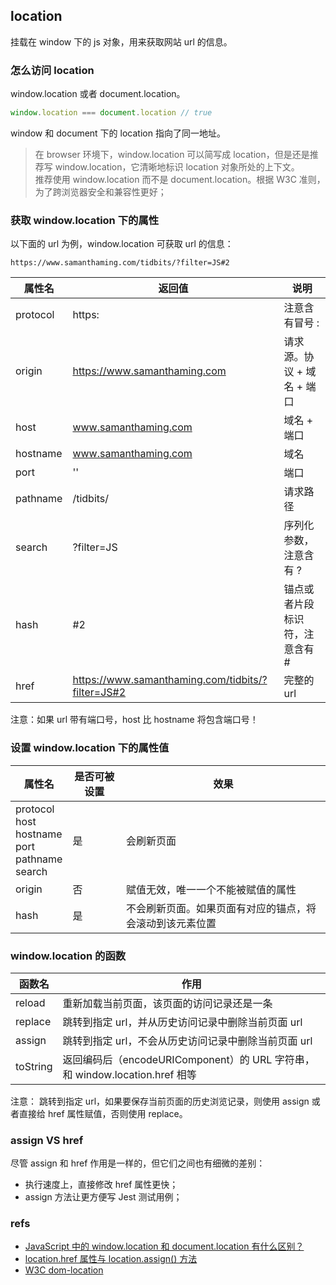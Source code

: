 ## location
挂载在 window 下的 js 对象，用来获取网站 url 的信息。

### 怎么访问 location
window.location 或者 document.location。

``` js
window.location === document.location // true
```

window 和 document 下的 location 指向了同一地址。
> 在 browser 环境下，window.location 可以简写成 location，但是还是推荐写 window.location，它清晰地标识 location 对象所处的上下文。<br />
> 推荐使用 window.location 而不是 document.location。根据 W3C 准则，为了跨浏览器安全和兼容性更好；


### 获取 window.location 下的属性
以下面的 url 为例，window.location 可获取 url 的信息：

```
https://www.samanthaming.com/tidbits/?filter=JS#2
```

属性名 | 返回值 | 说明
-- | -- | -- 
protocol | https: | 注意含有冒号 :
origin | https://www.samanthaming.com | 请求源。协议 + 域名 + 端口
host | www.samanthaming.com | 域名 + 端口
hostname | www.samanthaming.com | 域名
port | '' | 端口
pathname | /tidbits/ | 请求路径
search | ?filter=JS | 序列化参数，注意含有 ?
hash | #2 | 锚点或者片段标识符，注意含有 #
href | https://www.samanthaming.com/tidbits/?filter=JS#2 | 完整的 url

注意：如果 url 带有端口号，host 比 hostname 将包含端口号！

### 设置 window.location 下的属性值

属性名 | 是否可被设置 | 效果
-- | -- | --
protocol<br /> host<br />hostname<br />port<br />pathname<br />search | 是 | 会刷新页面
origin | 否 | 赋值无效，唯一一个不能被赋值的属性
hash | 是 | 不会刷新页面。如果页面有对应的锚点，将会滚动到该元素位置

### window.location 的函数

函数名 | 作用 
-- | --
reload | 重新加载当前页面，该页面的访问记录还是一条
replace | 跳转到指定 url，并从历史访问记录中删除当前页面 url
assign | 跳转到指定 url，不会从历史访问记录中删除当前页面 url
toString | 返回编码后（encodeURIComponent）的 URL 字符串，和 window.location.href 相等

注意： 跳转到指定 url，如果要保存当前页面的历史浏览记录，则使用 assign 或者直接给 href 属性赋值，否则使用 replace。

### assign VS href
尽管 assign 和 href 作用是一样的，但它们之间也有细微的差别：
- 执行速度上，直接修改 href 属性更快；
- assign 方法让更方便写 Jest 测试用例；

### refs
- [JavaScript 中的 window.location 和 document.location 有什么区别？](https://stackoverflow.com/questions/2430936/whats-the-difference-between-window-location-and-document-location-in-javascrip)
- [location.href 属性与 location.assign() 方法](https://stackoverflow.com/questions/10302905/location-href-property-vs-location-assign-method)
- [W3C dom-location](https://html.spec.whatwg.org/multipage/history.html#dom-location)
